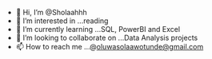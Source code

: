 - 👋 Hi, I’m @Sholaahhh
- 👀 I’m interested in ...reading
- 🌱 I’m currently learning ...SQL, PowerBI and Excel
- 💞️ I’m looking to collaborate on ...Data Analysis projects
- 📫 How to reach me ...@oluwasolaawotunde@gmail.com

<!---
Sholaahhh/Sholaahhh is a ✨ special ✨ repository because its `README.md` (this file) appears on your GitHub profile.
You can click the Preview link to take a look at your changes.
--->
